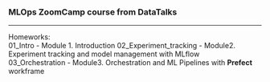 ### MLOps ZoomCamp course from DataTalks  
___
  
Homeworks:  
01_Intro - Module 1. Introduction 
02_Experiment_tracking - Module2. Experiment tracking and model management with MLflow  
03_Orchestration - Module3. Orchestration and ML Pipelines with **Prefect** workframe